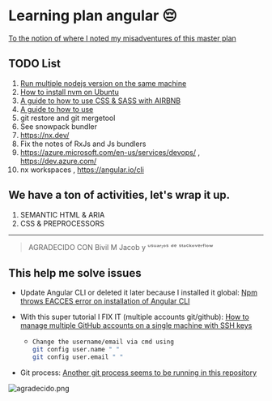 # Learning plan angular 😔

[To the notion of where I noted my misadventures of this master plan](https://warp-pancake-fdf.notion.site/Roadmap-Angular-b8490e079d76429c84dd7e50dc957b26)

## TODO List

1. [Run multiple nodejs version on the same machine](https://www.loginradius.com/blog/engineering/run-multiple-nodejs-version-on-the-same-machine/)
2. [How to install nvm on Ubuntu](https://tecadmin.net/how-to-install-nvm-on-ubuntu-20-04/)
3. [A guide to how to use CSS & SASS with AIRBNB](https://github.com/airbnb/css)
4. [A guide to how to use](https://github.com/airbnb/javascript)
5. git restore and git mergetool
6. See snowpack bundler
7. https://nx.dev/
8. Fix the notes of RxJs and Js bundlers
9. https://azure.microsoft.com/en-us/services/devops/ , https://dev.azure.com/
10. nx workspaces , https://angular.io/cli

## We have a ton of activities, let's wrap it up.

1. SEMANTIC HTML & ARIA
2. CSS & PREPROCESSORS
<hr>

> AGRADECIDO CON Bivil M Jacob y ᵘˢᵘᵃʳᶦᵒˢ ᵈᵉ ˢᵗᵃᶜᵏᵒᵛᵉʳᶠˡᵒʷ

## This help me solve issues

- Update Angular CLI or deleted it later because I installed it global:
  [Npm throws EACCES error on installation of Angular CLI](https://stackoverflow.com/questions/42042300/npm-throws-eacces-error-on-installation-of-angular-cli)

- With this super tutorial I FIX IT (multiple accounts git/github):
  [How to manage multiple GitHub accounts on a single machine with SSH keys](https://www.freecodecamp.org/news/manage-multiple-github-accounts-the-ssh-way-2dadc30ccaca/)

  - ```bash
    Change the username/email via cmd using
    git config user.name " "
    git config user.email " "
    ```

- Git process: [Another git process seems to be running in this repository](https://stackoverflow.com/questions/38004148/another-git-process-seems-to-be-running-in-this-repository)

![agradecido.png](https://pbs.twimg.com/media/FSVmSX9XEAIdBjZ.png)
